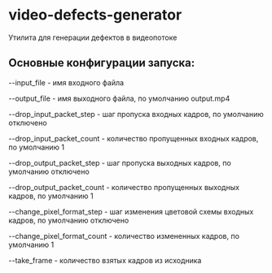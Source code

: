 # video-defects-generator
Утилита для генерации дефектов в видеопотоке

## Основные конфигурации запуска:

--input_file - имя входного файла

--output_file - имя выходного файла, по умолчанию output.mp4

--drop_input_packet_step - шаг пропуска входных кадров, по умолчанию отключено

--drop_input_packet_count - количество пропущенных входных кадров, по умолчанию 1

--drop_output_packet_step - шаг пропуска выходных кадров, по умолчанию отключено

--drop_output_packet_count - количество пропущенных выходных кадров, по умолчанию 1

--change_pixel_format_step - шаг изменения цветовой схемы входных кадров, по умолчанию отключено

--change_pixel_format_count - количество измененных кадров, по умолчанию 1

--take_frame - количество взятых кадров из исходника